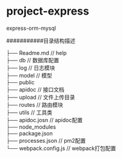 # project-express
express-orm-mysql

###########目录结构描述

├── Readme.md           // help   
├── db                  // 数据库配置  
├── log                 // 日志模块  
├── model               // 模型  
├── public  
    ├── apidoc          // 接口文档  
    ├── upload          // 文件上传目录  
├── routes              // 路由模块  
├── utils               // 工具类  
├── apidoc.josn         // apidoc配置  
├── node_modules  
├── package.json  
├── processes.json      // pm2配置  
└── webpack.config.js   // webpack打包配置
